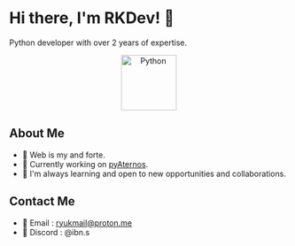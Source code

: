 # Hi there, I'm RKDev! 👋

Python developer with over 2 years of expertise.

<p align="center">
  <img src="https://raw.githubusercontent.com/rahulbanerjee26/githubAboutMeGenerator/main/icons/python.svg" alt="Python" width="100">
</p>

## About Me

- 🐍 Web is my and forte.
- 🔭 Currently working on [pyAternos](https://github.com/RKDeveloppement/pyAternos).
- 🌱 I'm always learning and open to new opportunities and collaborations.

## Contact Me

- 📧 Email : [ryukmail@proton.me](mailto:ryukmail@proton.me)
- 🔮 Discord : @ibn.s
